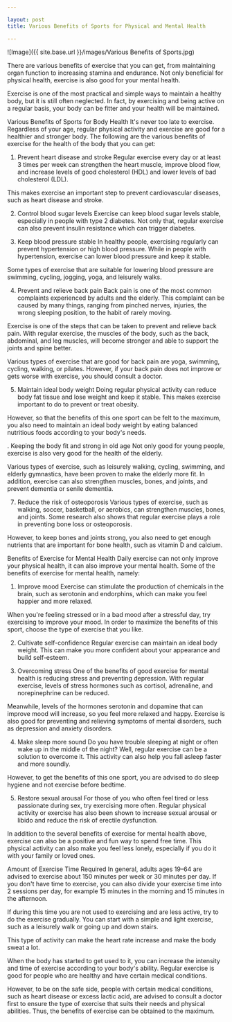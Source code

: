 ```yaml
---

layout: post
title: Various Benefits of Sports for Physical and Mental Health

---
```



![Image]({{ site.base.url }}/images/Various Benefits of Sports.jpg)

There are various benefits of exercise that you can get, from maintaining organ function to increasing stamina and endurance. Not only beneficial for physical health, exercise is also good for your mental health.

Exercise is one of the most practical and simple ways to maintain a healthy body, but it is still often neglected. In fact, by exercising and being active on a regular basis, your body can be fitter and your health will be maintained.

Various Benefits of Sports for Body Health
It's never too late to exercise. Regardless of your age, regular physical activity and exercise are good for a healthier and stronger body. The following are the various benefits of exercise for the health of the body that you can get:

1. Prevent heart disease and stroke
Regular exercise every day or at least 3 times per week can strengthen the heart muscle, improve blood flow, and increase levels of good cholesterol (HDL) and lower levels of bad cholesterol (LDL).

This makes exercise an important step to prevent cardiovascular diseases, such as heart disease and stroke.

2. Control blood sugar levels
Exercise can keep blood sugar levels stable, especially in people with type 2 diabetes. Not only that, regular exercise can also prevent insulin resistance which can trigger diabetes.

3. Keep blood pressure stable
In healthy people, exercising regularly can prevent hypertension or high blood pressure. While in people with hypertension, exercise can lower blood pressure and keep it stable.

Some types of exercise that are suitable for lowering blood pressure are swimming, cycling, jogging, yoga, and leisurely walks.

4. Prevent and relieve back pain
Back pain is one of the most common complaints experienced by adults and the elderly. This complaint can be caused by many things, ranging from pinched nerves, injuries, the wrong sleeping position, to the habit of rarely moving.

Exercise is one of the steps that can be taken to prevent and relieve back pain. With regular exercise, the muscles of the body, such as the back, abdominal, and leg muscles, will become stronger and able to support the joints and spine better.

Various types of exercise that are good for back pain are yoga, swimming, cycling, walking, or pilates. However, if your back pain does not improve or gets worse with exercise, you should consult a doctor.

5. Maintain ideal body weight
Doing regular physical activity can reduce body fat tissue and lose weight and keep it stable. This makes exercise important to do to prevent or treat obesity.

However, so that the benefits of this one sport can be felt to the maximum, you also need to maintain an ideal body weight by eating balanced nutritious foods according to your body's needs.

. Keeping the body fit and strong in old age
Not only good for young people, exercise is also very good for the health of the elderly.

Various types of exercise, such as leisurely walking, cycling, swimming, and elderly gymnastics, have been proven to make the elderly more fit. In addition, exercise can also strengthen muscles, bones, and joints, and prevent dementia or senile dementia.

7. Reduce the risk of osteoporosis
Various types of exercise, such as walking, soccer, basketball, or aerobics, can strengthen muscles, bones, and joints. Some research also shows that regular exercise plays a role in preventing bone loss or osteoporosis.

However, to keep bones and joints strong, you also need to get enough nutrients that are important for bone health, such as vitamin D and calcium.

Benefits of Exercise for Mental Health
Daily exercise can not only improve your physical health, it can also improve your mental health. Some of the benefits of exercise for mental health, namely:

1. Improve mood
Exercise can stimulate the production of chemicals in the brain, such as serotonin and endorphins, which can make you feel happier and more relaxed.

When you're feeling stressed or in a bad mood after a stressful day, try exercising to improve your mood. In order to maximize the benefits of this sport, choose the type of exercise that you like.

2. Cultivate self-confidence
Regular exercise can maintain an ideal body weight. This can make you more confident about your appearance and build self-esteem.

3. Overcoming stress
One of the benefits of good exercise for mental health is reducing stress and preventing depression. With regular exercise, levels of stress hormones such as cortisol, adrenaline, and norepinephrine can be reduced.

Meanwhile, levels of the hormones serotonin and dopamine that can improve mood will increase, so you feel more relaxed and happy. Exercise is also good for preventing and relieving symptoms of mental disorders, such as depression and anxiety disorders.

4. Make sleep more sound
Do you have trouble sleeping at night or often wake up in the middle of the night? Well, regular exercise can be a solution to overcome it. This activity can also help you fall asleep faster and more soundly.

However, to get the benefits of this one sport, you are advised to do sleep hygiene and not exercise before bedtime.

5. Restore sexual arousal
For those of you who often feel tired or less passionate during sex, try exercising more often. Regular physical activity or exercise has also been shown to increase sexual arousal or libido and reduce the risk of erectile dysfunction.

In addition to the several benefits of exercise for mental health above, exercise can also be a positive and fun way to spend free time. This physical activity can also make you feel less lonely, especially if you do it with your family or loved ones.

Amount of Exercise Time Required
In general, adults ages 19–64 are advised to exercise about 150 minutes per week or 30 minutes per day. If you don't have time to exercise, you can also divide your exercise time into 2 sessions per day, for example 15 minutes in the morning and 15 minutes in the afternoon.

If during this time you are not used to exercising and are less active, try to do the exercise gradually. You can start with a simple and light exercise, such as a leisurely walk or going up and down stairs.

This type of activity can make the heart rate increase and make the body sweat a lot.

When the body has started to get used to it, you can increase the intensity and time of exercise according to your body's ability. Regular exercise is good for people who are healthy and have certain medical conditions.

However, to be on the safe side, people with certain medical conditions, such as heart disease or excess lactic acid, are advised to consult a doctor first to ensure the type of exercise that suits their needs and physical abilities. Thus, the benefits of exercise can be obtained to the maximum.